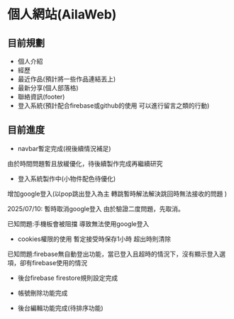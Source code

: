 # 個人網站(AilaWeb)
## 目前規劃
- 個人介紹
- 經歷
- 最近作品(預計將一些作品連結丟上)
- 最新分享(個人部落格)
- 聯絡資訊(footer)
- 登入系統(預計配合firebase或github的使用 可以進行留言之類的行動)

## 目前進度 
- navbar暫定完成(視後續情況補足)

由於時間問題暫且放緩優化，待後續製作完成再繼續研究

- 登入系統製作中(小物件配色待優化)

增加google登入(以pop跳出登入為主 轉跳暫時解法解決跳回時無法接收的問題 )

2025/07/10: 暫時取消google登入 由於驗證二度問題，先取消。

已知問題:手機板會被阻擋 導致無法使用google登入

- cookies權限的使用 暫定接受時保存1小時 超出時則清除

已知問題:firebase無自動登出功能，當已登入且超時的情況下，沒有顯示登入選項，卻有firebase使用的情況

- 後台firebase firestore規則設定完成

- 帳號刪除功能完成

- 後台編輯功能完成(待排序功能)




